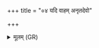 +++
title = "०४ यदि वाहम् अनृतदेवो"

+++
<details><summary>मूलम् (GR)</summary>

यदि वाहम् अनृतदेवो अस्मि  
मोघं वा देवाँ अप्यूहे अग्ने ।  
किम् अस्मभ्यं जातवेदो हृणीषे  
द्रोघवाचस् ते निरृथं सचन्ताम् ॥
</details>